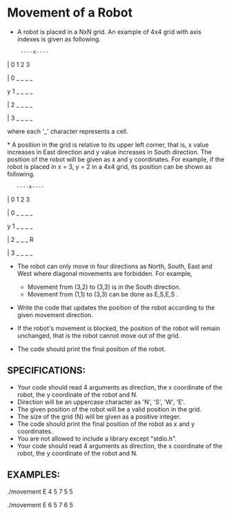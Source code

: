 # Movement of a Robot

* A robot is placed in a NxN grid. An example of 4x4 grid with axis indexes is given as following.

       ----x----

|     0  1  2  3

|  0  _  _  _  _

y  1  _  _  _  _

|  2  _  _  _  _

|  3  _  _  _  _

where each '_' character represents a cell.



* A position in the grid is relative to its upper left corner, that is, x value increases in East direction and y value increases in South direction. The position of the robot will be given as x and y coordinates. For example, if the robot is placed in x = 3, y = 2 in a 4x4 grid, its position can be shown as following.

       ----x----

|     0  1  2  3

|  0  _  _  _  _

y  1  _  _  _  _

|  2  _  _  _  R

|  3  _  _  _  _

* The robot can only move in four directions as North, South, East and West where diagonal movements are forbidden. For example,

  - Movement from (3,2) to (3,3) is in the South direction.
  - Movement from (1,1) to (3,3) can be done as E,S,E,S .

* Write the code that updates the position of the robot according to the given movement direction. 
* If the robot's movement is blocked, the position of the robot will remain unchanged, that is the robot cannot move out of the grid. 
* The code should print the final position of the robot.



## SPECIFICATIONS:

* Your code should read 4 arguments as direction, the x coordinate of the robot, the y coordinate of the robot and N.
* Direction will be an uppercase character as 'N', 'S', 'W', 'E'.
* The given position of the robot will be a valid position in the grid.
* The size of the grid (N) will be given as a positive integer.
* The code should print the final position of the robot as x and y coordinates.
* You are not allowed to include a library except "stdio.h".
* Your code should read 4 arguments as direction, the x coordinate of the robot, the y coordinate of the robot and N.

## EXAMPLES:

./movement
E 4 5 7
5 5

./movement
E 6 5 7
6 5
